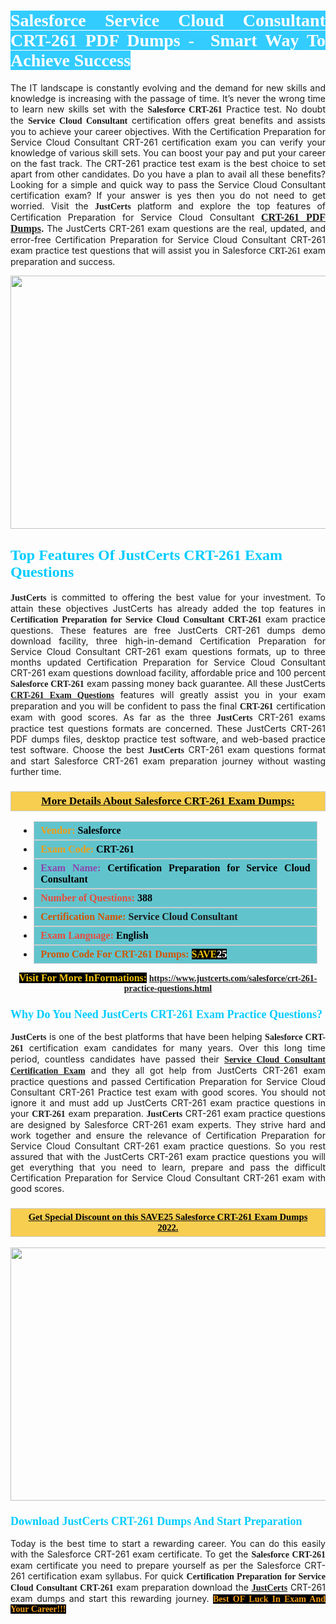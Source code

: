 <h1 style="text-align: justify;"><span style="color:#ffffff;"><span style="font-family:Georgia,serif;"><strong><span style="background-color:#33ccff;">Salesforce Service Cloud Consultant CRT-261 PDF Dumps -&nbsp; Smart Way To Achieve Success</span></strong></span></span></h1>

<p style="text-align: justify;">The IT landscape is constantly evolving and the demand for new skills and knowledge is increasing with the passage of time. It&rsquo;s never the wrong time to learn new skills set with the&nbsp;<span style="font-family:Georgia,serif;"><strong>Salesforce CRT-261</strong></span>&nbsp;Practice test. No doubt the&nbsp;<span style="font-family:Georgia,serif;"><strong>Service Cloud Consultant</strong></span> certification offers great benefits and assists you to achieve your career objectives. With the Certification Preparation for Service Cloud Consultant CRT-261 certification exam you can verify your knowledge of various skill sets. You can boost your pay and put your career on the fast track. The CRT-261 practice test exam is the best choice to set apart from other candidates. Do you have a plan to avail all these benefits? Looking for a simple and quick way to pass the Service Cloud Consultant certification exam? If your answer is yes then you do not need to get worried. Visit the <span style="font-family:Georgia,serif;"><span style="font-size:14px;"><strong>JustCerts</strong></span></span> platform and explore the top features of Certification Preparation for Service Cloud Consultant <span style="color:#000000;"><strong><span style="font-family:Georgia,serif;"><span style="font-size:16px;"><a href="https://www.justcerts.com/salesforce/crt-261-practice-questions.html">CRT-261 PDF Dumps</a></span></span>.</strong></span><span style="color:#e74c3c;"><strong>&nbsp;</strong></span>The JustCerts CRT-261 exam questions are the real, updated, and error-free Certification Preparation for Service Cloud Consultant CRT-261 exam practice test questions that will assist you in Salesforce <span style="color:#000000;"><span style="font-size:14px;"><span style="font-family:Georgia,serif;">CRT-261&nbsp;</span></span></span>exam preparation and success.</p>

<p style="text-align: center;"><a href="https://www.justcerts.com/salesforce/crt-261-practice-questions.html"><img alt="" src="https://i.imgur.com/3zmepCe.jpg" style="width: 720px; height: 405px;" /></a></p>

<h2 style="margin-right:0in; margin-left:0in"><span style="color:#00ccff;"><span style="font-family:Georgia,serif;"><strong><span style="font-size:18pt">Top Features Of JustCerts CRT-261 Exam Questions</span></strong></span></span></h2>

<p style="text-align: justify;"><span style="font-family:Georgia,serif;"><span style="font-size:14px;"><strong>JustCerts</strong></span></span> is committed to offering the best value for your investment. To attain these objectives JustCerts has already added the top features in <span style="font-family:Georgia,serif;"><strong>Certification Preparation for Service Cloud Consultant CRT-261</strong></span> exam practice questions. These features are free JustCerts CRT-261 dumps demo download facility, three high-in-demand Certification Preparation for Service Cloud Consultant CRT-261 exam questions formats, up to three months updated Certification Preparation for Service Cloud Consultant CRT-261 exam questions download facility, affordable price and 100 percent <span style="font-family:Georgia,serif;"><strong>Salesforce CRT-261</strong></span> exam passing money back guarantee. All these JustCerts <a href="https://www.justcerts.com/salesforce/crt-261-practice-questions.html"><span style="font-size:14px;"><span style="font-family:Georgia,serif;"><strong>CRT-261 Exam Questions</strong></span></span></a> features will greatly assist you in your exam preparation and you will be confident to pass the final <span style="font-family:Georgia,serif;"><strong> CRT-261</strong></span> certification exam with good scores. As far as the three <span style="font-size:14px;"><span style="font-family:Georgia,serif;"><strong>JustCerts</strong></span></span> CRT-261 exams practice test questions formats are concerned. These JustCerts CRT-261 PDF dumps files, desktop practice test software, and web-based practice test software. Choose the best <span style="font-size:14px;"><span style="font-family:Georgia,serif;"><strong>JustCerts</strong></span></span> CRT-261 exam questions format and start Salesforce CRT-261 exam preparation journey without wasting further time.</p>

<h3 style="background: #f7ce50; border: 1px solid rgb(204, 204, 204); padding: 5px 10px; text-align: center;"><span style="font-family:Georgia,serif;"><u><u><span style="color:#000000;"><span style="font-size:11pt"><span style="line-height:normal"><b><span style="font-size:13.0pt"><span cambria="">More Details About Salesforce&nbsp;CRT-261 Exam Dumps:</span></span></b></span></span></span></u></u></span></h3>

<ul>
	<li style="margin:0cm 10pt">
	<div style="background:#61c4cd; border: 1px solid rgb(204, 204, 204); padding: 5px 10px; text-align: justify;"><span style="font-family:Georgia,serif;"><span style="font-size:11pt"><span style="line-height:normal"><b><span style="font-size:12.0pt"><span new="" roman="" times=""><span style="color:#f39c12;">Vendor:</span> <span style="color:#000000;">Salesforce</span></span></span></b></span></span></span></div>
	</li>
	<li style="margin:0cm 10pt">
	<div style="background: #61c4cd; border: 1px solid rgb(204, 204, 204); padding: 5px 10px; text-align: justify;"><span style="font-family:Georgia,serif;"><span style="font-size:11pt"><span style="line-height:normal"><b><span style="font-size:12.0pt"><span new="" roman="" times=""><span style="color:#f39c12;">Exam Code:</span> <span style="color:#000000;">CRT-261</span></span></span></b></span></span></span></div>
	</li>
	<li style="margin:0cm 10pt">
	<div style="background: #61c4cd; border: 1px solid rgb(204, 204, 204); padding: 5px 10px; text-align: justify;"><span style="font-family:Georgia,serif;"><span style="font-size:11pt"><span style="line-height:normal"><b><span style="font-size:12.0pt"><span new="" roman="" times=""><span style="color:#8e44ad;">Exam Name:</span> <span style="color:#000000;">Certification Preparation for Service Cloud Consultant</span></span></span></b></span></span></span></div>
	</li>
	<li style="margin:0cm 10pt">
	<div style="background: #61c4cd; border: 1px solid rgb(204, 204, 204); padding: 5px 10px;"><span style="font-family:Georgia,serif;"><span style="font-size:11pt"><span style="line-height:normal"><b><span style="font-size:12.0pt"><span new="" roman="" times=""><span style="color:#e74c3c;">Number of Questions:</span><span style="color:#000000;"><span style="color:#f1c40f;"> </span>388</span></span></span></b></span></span></span></div>
	</li>
	<li style="margin:0cm 10pt">
	<div style="background: #61c4cd; border: 1px solid rgb(204, 204, 204); padding: 5px 10px; text-align: justify;"><span style="font-family:Georgia,serif;"><span style="font-size:11pt"><span style="line-height:normal"><b><span style="font-size:12.0pt"><span new="" roman="" times=""><span style="color:#d35400;">Certification Name:</span>&nbsp;Service Cloud Consultant</span></span></b></span></span></span></div>
	</li>
	<li style="margin:0cm 10pt">
	<div style="background: #61c4cd; border: 1px solid rgb(204, 204, 204); padding: 5px 10px; text-align: justify;"><span style="font-family:Georgia,serif;"><span style="font-size:11pt"><span style="line-height:normal"><b><span style="font-size:12.0pt"><span new="" roman="" times=""><span style="color:#e74c3c;">Exam Language:</span> <span style="color:#000000;">English</span></span></span></b></span></span></span></div>
	</li>
	<li style="margin:0cm 10pt">
	<div style="background: #61c4cd; border: 1px solid rgb(204, 204, 204); padding: 5px 10px;"><span style="font-family:Georgia,serif;"><span style="font-size:11pt"><span style="line-height:normal"><b><span style="font-size:12.0pt"><span new="" roman="" times=""><span style="color:#d35400;">Promo Code For CRT-261 Dumps:</span><span style="color:#f1c40f;"> <span style="background-color:#000000;">SAVE</span></span><span style="color:#ffffff;"><span style="background-color:#000000;">25</span></span></span></span></b></span></span></span></div>
	</li>
</ul>

<p style="text-align: center;"><span style="font-family:Georgia,serif;"><strong><span style="font-size:16px;"><span style="color:#f1c40f;"><span style="background-color:#000000;">Visit For More InFormations:</span></span></span>&nbsp;<a href="https://www.justcerts.com/salesforce/crt-261-practice-questions.html">https://www.justcerts.com/salesforce/crt-261-practice-questions.html</a></strong></span></p>

<h3 style="margin-right:0in; margin-left:0in"><span style="color:#00ccff;"><span style="font-family:Georgia,serif;"><strong><span style="font-size:13.5pt">Why Do You Need JustCerts CRT-261 Exam Practice Questions?</span></strong></span></span></h3>

<p style="text-align: justify;"><span style="font-size:14px;"><span style="font-family:Georgia,serif;"><strong>JustCerts</strong></span></span> is one of the best platforms that have been helping <span style="font-family:Georgia,serif;"><strong>Salesforce CRT-261</strong></span> certification exam candidates for many years. Over this long time period, countless candidates have passed their <a href="https://www.justcerts.com/salesforce/service-cloud-consultant-certification-exams.html"><span style="font-size:14px;"><span style="font-family:Georgia,serif;"><strong>Service Cloud Consultant Certification Exam</strong></span></span></a> and they all got help from JustCerts CRT-261 exam practice questions and passed Certification Preparation for Service Cloud Consultant CRT-261 Practice test exam with good scores. You should not ignore it and must add up JustCerts CRT-261 exam practice questions in your <span style="font-family:Georgia,serif;"><strong> CRT-261</strong></span> exam preparation. <span style="font-family:Georgia,serif;"><strong><span style="font-size:14px;">JustCerts</span></strong></span> CRT-261 exam practice questions are designed by Salesforce CRT-261 exam experts. They strive hard and work together and ensure the relevance of Certification Preparation for Service Cloud Consultant CRT-261 exam practice questions. So you rest assured that with the JustCerts CRT-261 exam practice questions you will get everything that you need to learn, prepare and pass the difficult Certification Preparation for Service Cloud Consultant CRT-261&nbsp;exam with good scores.</p>

<h3 style="background: rgb(247, 206, 80); border: 1px solid rgb(204, 204, 204); padding: 5px 10px; text-align: center;"><span style="font-family:Georgia,serif;"><u><span style="color:#000000;"><span style="font-size:11pt;"><span style="line-height:normal;"><b><span cambria="">Get Special Discount on this SAVE25 Salesforce CRT-261 Exam Dumps 2022.</span></b></span></span></span></u></span></h3>

<p style="text-align: center;"><a href="https://www.justcerts.com/salesforce/crt-261-practice-questions.html"><img alt="" src="https://i.imgur.com/fQyYzMS.jpg" style="width: 720px; height: 405px;" /></a></p>

<h3 style="margin-right:0in; margin-left:0in"><span style="color:#00ccff;"><span style="font-family:Georgia,serif;"><strong><span style="font-size:13.5pt">Download JustCerts CRT-261 Dumps And Start Preparation</span></strong></span></span></h3>

<p style="text-align: justify;">Today is the best time to start a rewarding career. You can do this easily with the Salesforce CRT-261 exam certificate. To get the <span style="font-family:Georgia,serif;"><strong>Salesforce CRT-261</strong></span> exam certificate you need to prepare yourself as per the Salesforce CRT-261 certification exam syllabus. For quick <span style="font-family:Georgia,serif;"><strong>Certification Preparation for Service Cloud Consultant CRT-261</strong></span> exam preparation download the <a href="https://www.justcerts.com/"><strong><span style="font-family:Georgia,serif;"><span style="font-size:14px;">JustCerts</span></span></strong></a> CRT-261 exam dumps and start this rewarding journey. <span style="color:#f39c12;"><span style="font-family:Georgia,serif;"><span style="font-size:14px;"><strong><span style="background-color:#000000;">Best OF&nbsp;Luck In Exam And Your Career!!!</span></strong></span></span></span></p>
